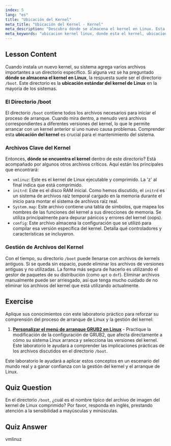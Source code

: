 ```yaml
---
index: 5
lang: "es"
title: "Ubicación del Kernel"
meta_title: "Ubicación del Kernel - Kernel"
meta_description: "Descubra dónde se almacena el kernel en Linux. Esta guía explica la ubicación del kernel de Linux en el directorio /boot, detallando archivos clave como vmlinuz e initrd."
meta_keywords: "ubicacion kernel linux, donde esta el kernel, ubicacion kernel, donde esta ubicado el kernel, donde se almacena el kernel en linux, vmlinuz, directorio /boot"
---
```


## Lesson Content

Cuando instala un nuevo kernel, su sistema agrega varios archivos importantes a un directorio específico. Si alguna vez se ha preguntado **dónde se almacena el kernel en Linux**, la respuesta suele ser el directorio `/boot`. Este directorio es la **ubicación estándar del kernel de Linux** en la mayoría de los sistemas.

### El Directorio /boot

El directorio `/boot` contiene todos los archivos necesarios para iniciar el proceso de arranque. Cuando mira dentro, a menudo verá archivos correspondientes a diferentes versiones del kernel, lo que le permite arrancar con un kernel anterior si uno nuevo causa problemas. Comprender esta **ubicación del kernel** es crucial para el mantenimiento del sistema.

### Archivos Clave del Kernel

Entonces, **dónde se encuentra el kernel** dentro de este directorio? Está acompañado por algunos otros archivos críticos. Aquí están los principales que encontrará:

- `vmlinuz`: Este es el kernel de Linux ejecutable y comprimido. La 'z' al final indica que está comprimido.
- `initrd`: Este es el disco RAM inicial. Como hemos discutido, el `initrd` es un sistema de archivos raíz temporal cargado en la memoria durante el inicio para montar el sistema de archivos raíz real.
- `System.map`: Este archivo contiene una tabla de símbolos, que mapea los nombres de las funciones del kernel a sus direcciones de memoria. Se utiliza principalmente para depurar pánicos y errores del kernel (oops).
- `config`: Este archivo almacena la configuración que se utilizó para compilar esa versión específica del kernel. Detalla qué controladores y características se incluyeron.

### Gestión de Archivos del Kernel

Con el tiempo, su directorio `/boot` puede llenarse con archivos de kernels antiguos. Si se queda sin espacio, puede eliminar los archivos de versiones antiguas y no utilizadas. La forma más segura de hacerlo es utilizando el gestor de paquetes de su distribución (como `apt` o `dnf`). Eliminar archivos manualmente puede ser arriesgado, así que tenga mucho cuidado de no eliminar los archivos del kernel que está utilizando actualmente.

## Exercise

Aplique sus conocimientos con este laboratorio práctico para reforzar su comprensión del proceso de arranque de Linux y la gestión del kernel:

1. **[Personalizar el menú de arranque GRUB2 en Linux](https://labex.io/es/labs/comptia-customize-the-grub2-boot-menu-in-linux-590859)** - Practique la modificación de la configuración de GRUB2, que afecta directamente a cómo su sistema Linux arranca y selecciona las versiones del kernel. Este laboratorio le ayudará a comprender las implicaciones prácticas de los archivos discutidos en el directorio `/boot`.

Este laboratorio le ayudará a aplicar estos conceptos en un escenario del mundo real y a ganar confianza con la gestión del kernel y el arranque de Linux.

## Quiz Question

En el directorio `/boot`, ¿cuál es el nombre típico del archivo de imagen del kernel de Linux comprimido? Por favor, responda en inglés, prestando atención a la sensibilidad a mayúsculas y minúsculas.

## Quiz Answer

vmlinuz
